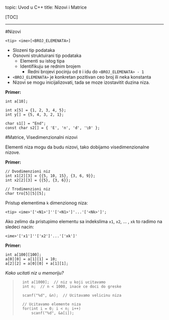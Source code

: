 topic: Uvod u C++
title: Nizovi i Matrice

[TOC]

---

#Nizovi

	<tip> <ime>[<BROJ_ELEMENATA>]
	
* Slozeni tip podataka
* Osnovni struktuirani tip podataka
	* Elementi su istog tipa
	* Identifikuju se rednim brojem
		* Redni brojevi pocinju od `0` i idu do `<BROJ_ELEMENATA> - 1`
* `<BROJ_ELEMENATA>` je konkretan pozitivan ceo broj ili neka konstanta
* Nizovi se mogu inicijalizovati, tada se moze izostavitit duzina niza.

**Primer:**

	int a[10];

	int x[5] = {1, 2, 3, 4, 5};
	int y[] = {5, 4, 3, 2, 1};

	char s1[] = "End";
	const char s2[] = { 'E', 'n', 'd', '\0' };
	
#Matrice, Visedimenzionalni nizovi

Elementi niza mogu da budu nizovi, tako dobijamo visedimenzionalne nizove.

**Primer:**

	// Dvodimenzioni niz
	int x1[2][3] = {{5, 10, 15}, {3, 6, 9}};
	int x2[2][3] = {{5}, {3, 6}};

	// Trodimenzioni niz
	char tro[5][5][5];
	
Pristup elementima `k` dimenzionog niza:

	<tip> <ime>'['<N1>']''['<N1>']'...'['<Nk>']';

Ako zelimo da pristupimo elementu sa indekslima `x1`, `x2`, ... , `xk` to radimo na sledeci nacin:

	<ime>'['x1']''['x2']'...'['xk']'

**Primer:**

	int a[100][100];
	a[0][0] = a[1][1] = 10;
	a[2][2] = a[0][0] + a[1][1];
	
*Kako ucitati niz u memoriju?*

> 		int a[1000];  // niz u koji ucitavamo
> 		int n;  // n < 1000, inace ce doci do greske
> 		
> 		scanf("%d", &n);  // Ucitavamo velicinu niza
> 		
> 		// Ucitavamo elemente niza
> 		for(int i = 0; i < n; i++)
> 			scanf("%d", &a[i]);

	